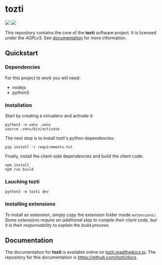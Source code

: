 # tozti

![](https://readthedocs.org/projects/pip/badge/?version=latest)
![](https://www.travis-ci.org/tozti/tozti.svg?branch=master)

This repository contains the core of the **tozti** software project. It is licensed
under the AGPLv3. See [documentation](https://tozti.readthedocs.io/en/latest/)
for more information.


## Quickstart

### Dependencies

For this project to work you will need:
- nodejs
- python3

### Installation

Start by creating a virtualenv and activate it:
```
python3 -m venv .venv
source .venv/bin/activate
```

The next step is to install tozti's python dependencies:
```
pip install -r requirements.txt
```

Finally, install the client-side dependencies and build the client code:
```
npm install
npm run build
```

### Lauching tozti

```
python3 -m tozti dev
```

### Installing extensions

To install an extension, simply copy the extension folder inside `extensions/`.
*Some extensions require an additional step to compile their client code, but it is their responsability to explain the build process*.

## Documentation

The documentation for **tozti** is available online on [tozti.readthedocs.io](https://tozti.readthedocs.io).
The repository for this documentation is https://github.com/tozti/docs.
